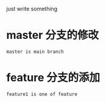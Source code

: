 just write something

# master 分支的修改
    master is main branch
# feature 分支的添加
    feature1 is one of feature


